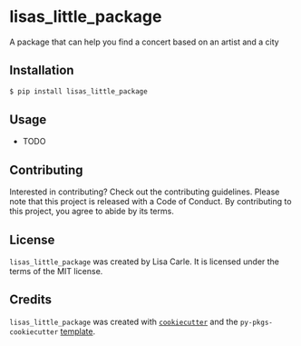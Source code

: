 # lisas_little_package

A package that can help you find a concert based on an artist and a city

## Installation

```bash
$ pip install lisas_little_package
```

## Usage

- TODO

## Contributing

Interested in contributing? Check out the contributing guidelines. Please note that this project is released with a Code of Conduct. By contributing to this project, you agree to abide by its terms.

## License

`lisas_little_package` was created by Lisa Carle. It is licensed under the terms of the MIT license.

## Credits

`lisas_little_package` was created with [`cookiecutter`](https://cookiecutter.readthedocs.io/en/latest/) and the `py-pkgs-cookiecutter` [template](https://github.com/py-pkgs/py-pkgs-cookiecutter).
